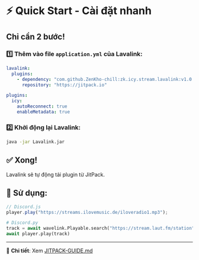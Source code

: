 # ⚡ Quick Start - Cài đặt nhanh

## Chỉ cần 2 bước!

### 1️⃣ Thêm vào file `application.yml` của Lavalink:

```yaml
lavalink:
  plugins:
    - dependency: "com.github.ZenKho-chill:zk.icy.stream.lavalink:v1.0.1"
      repository: "https://jitpack.io"

plugins:
  icy:
    autoReconnect: true
    enableMetadata: true
```

### 2️⃣ Khởi động lại Lavalink:

```bash
java -jar Lavalink.jar
```

## ✅ Xong! 

Lavalink sẽ tự động tải plugin từ JitPack.

## 🎵 Sử dụng:

```javascript
// Discord.js
player.play("https://streams.ilovemusic.de/iloveradio1.mp3");
```

```python
# Discord.py
track = await wavelink.Playable.search("https://stream.laut.fm/station")
await player.play(track)
```

---

📖 **Chi tiết**: Xem [JITPACK-GUIDE.md](JITPACK-GUIDE.md)

